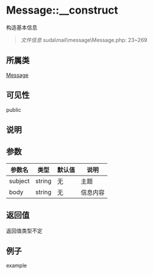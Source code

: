 # Message::__construct
构造基本信息
> *文件信息* suda\mail\message\Message.php: 23~269
## 所属类 

[Message](../Message.md)

## 可见性

  public  
## 说明



## 参数

| 参数名 | 类型 | 默认值 | 说明 |
|--------|-----|-------|-------|
| subject |  string | 无 |  主题 |
| body |  string | 无 |  信息内容 |

## 返回值
返回值类型不定

## 例子

example